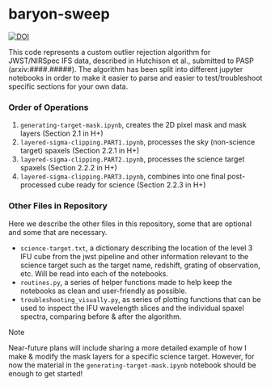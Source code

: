 #  baryon-sweep

[![DOI](https://zenodo.org/badge/695291842.svg)](https://zenodo.org/badge/latestdoi/695291842)

This code represents a custom outlier rejection algorithm for JWST/NIRSpec IFS data, described in Hutchison et al., submitted to PASP (arxiv:####.#####).  The algorithm has been split into different jupyter notebooks in order to make it easier to parse and easier to test/troubleshoot specific sections for your own data.


### Order of Operations
1. `generating-target-mask.ipynb`, creates the 2D pixel mask and mask layers (Section 2.1 in H+)
1. `layered-sigma-clipping.PART1.ipynb`, processes the sky (non-science target) spaxels (Section 2.2.1 in H+)
1. `layered-sigma-clipping.PART2.ipynb`, processes the science target spaxels (Section 2.2.2 in H+)
1. `layered-sigma-clipping.PART3.ipynb`, combines into one final post-processed cube ready for science (Section 2.2.3 in H+)


### Other Files in Repository
Here we describe the other files in this repository, some that are optional and some that are necessary.

- `science-target.txt`, a dictionary describing the location of the level 3 IFU cube from the jwst pipeline and other information relevant to the science target such as the target name, redshift, grating of observation, etc.  Will be read into each of the notebooks.
- `routines.py`, a series of helper functions made to help keep the notebooks as clean and user-friendly as possible.
- `troubleshooting_visually.py`, as series of plotting functions that can be used to inspect the IFU wavelength slices and the individual spaxel spectra, comparing before & after the algorithm.



>[!NOTE]  
>Near-future plans will include sharing a more detailed example of how I make & modify the mask layers for a specific science target.  However, for now the material in the `generating-target-mask.ipynb` notebook should be enough to get started!

